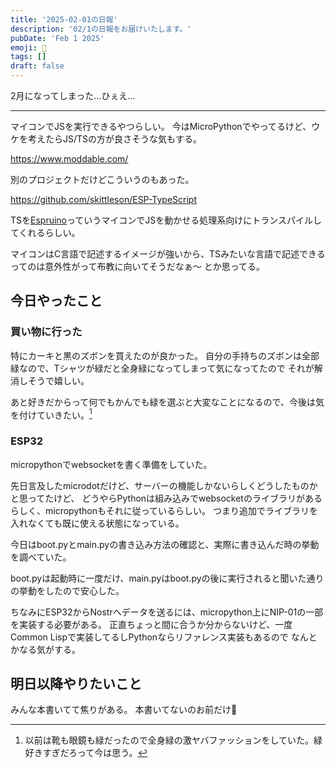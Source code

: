 ```yaml
---
title: '2025-02-01の日報'
description: '02/1の日報をお届けいたします。'
pubDate: 'Feb 1 2025'
emoji: 🦊
tags: []
draft: false
---
```


2月になってしまった...ひぇえ...

---

マイコンでJSを実行できるやつらしい。
今はMicroPythonでやってるけど、ウケを考えたらJS/TSの方が良さそうな気もする。

https://www.moddable.com/

別のプロジェクトだけどこういうのもあった。

https://github.com/skittleson/ESP-TypeScript

TSを[Espruino](https://github.com/espruino/Espruino)っていうマイコンでJSを動かせる処理系向けにトランスパイルしてくれるらしい。

マイコンはC言語で記述するイメージが強いから、TSみたいな言語で記述できるってのは意外性がって布教に向いてそうだなぁ〜
とか思ってる。

## 今日やったこと

### 買い物に行った

特にカーキと黒のズボンを買えたのが良かった。
自分の手持ちのズボンは全部緑なので、Tシャツが緑だと全身緑になってしまって気になってたので
それが解消しそうで嬉しい。

あと好きだからって何でもかんでも緑を選ぶと大変なことになるので、今後は気を付けていきたい。[^1]

### ESP32

micropythonでwebsocketを書く準備をしていた。

先日言及したmicrodotだけど、サーバーの機能しかないらしくどうしたものかと思ってたけど、
どうやらPythonは組み込みでwebsocketのライブラリがあるらしく、micropythonもそれに従っているらしい。
つまり追加でライブラリを入れなくても既に使える状態になっている。

今日はboot.pyとmain.pyの書き込み方法の確認と、実際に書き込んだ時の挙動を調べていた。

boot.pyは起動時に一度だけ、main.pyはboot.pyの後に実行されると聞いた通りの挙動をしたので安心した。

ちなみにESP32からNostrへデータを送るには、micropython上にNIP-01の一部を実装する必要がある。
正直ちょっと間に合うか分からないけど、一度Common
Lispで実装してるしPythonならリファレンス実装もあるので なんとかなる気がする。

## 明日以降やりたいこと

みんな本書いてて焦りがある。 本書いてないのお前だけ🫵

[^1]: 以前は靴も眼鏡も緑だったので全身緑の激ヤバファッションをしていた。緑好きすぎだろって今は思う。
